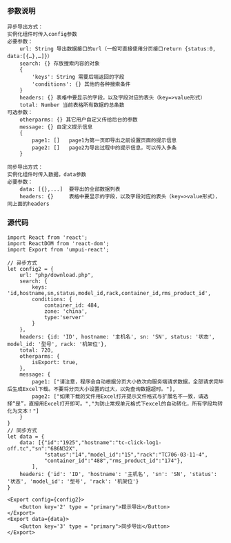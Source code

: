 ### 参数说明
    异步导出方式：
    实例化组件时传入config参数
    必要参数：
        url: String 导出数据接口的url（一般可直接使用分页接口return {status:0, data:[{…},…]}）
        search: {} 存放搜索内容的对象 
        {   
            'keys': String 需要后端返回的字段
            'conditions': {} 其他的各种搜索条件
        }  
        headers: {} 表格中要显示的字段，以及字段对应的表头（key=>value形式）
        total: Number 当前表格所有数据的总条数   
    可选参数：
        otherparms: {} 其它用户自定义传给后台的参数
        message: {} 自定义提示信息
        {
            page1: []   page1为第一页即导出之前设置页面的提示信息
            page2: []   page2为导出过程中的提示信息，可以传入多条
        }

    同步导出方式：
    实例化组件时传入数据，data参数
    必要参数：
        data: [{},...]  要导出的全部数据列表
        headers: {}     表格中要显示的字段，以及字段对应的表头（key=>value形式），同上面的headers
### 源代码  
 
```
import React from 'react';
import ReactDOM from 'react-dom';
import Export from 'umpui-react';

// 异步方式
let config2 = {
    url: "php/download.php",   
    search: {
        keys: 'id,hostname,sn,status,model_id,rack,container_id,rms_product_id', 
        conditions: {     
            container_id: 484,
            zone: 'china',
            type:'server'
        }
    },
    headers: {id: 'ID', hostname: '主机名', sn: 'SN', status: '状态', model_id: '型号', rack: '机架位'},
    total: 720,
    otherparms: {
        isExport: true,
    },
    message: {
        page1: ["请注意，程序会自动根据分页大小依次向服务端请求数据，全部请求完毕后生成Excel下载。不要将分页大小设置的过大，以免查询数据超时。"],
        page2: ["如果下载的文件用Excel打开提示文件格式与扩展名不一致，请选 择“是”，直接用Excel打开即可。","为防止常规单元格式下excel的自动转化，所有字段均转化为文本！"]
    }
}
// 同步方式
let data = {
    data: [{"id":"1925","hostname":"tc-click-log1-off.tc","sn":"686N32X",
            "status":"14","model_id":"15","rack":"TC706-03-11-4",
            "container_id":"488","rms_product_id":"174"},
        ],
    headers: {'id': 'ID', 'hostname': '主机名', 'sn': 'SN', 'status': '状态', 'model_id': '型号', 'rack': '机架位'}
}
    
<Export config={config2}>
    <Button key='2' type = "primary">提示导出</Button>
</Export>
<Export data={data}>
    <Button key='3' type = "primary">同步导出</Button>
</Export>
```
